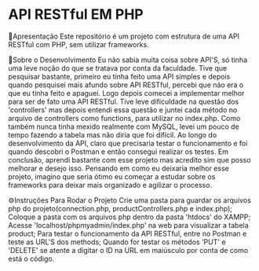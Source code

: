 # API RESTful EM PHP
📢Apresentação
Este repositório é um projeto com estrutura de uma API RESTful com PHP, sem utilizar frameworks.

📃Sobre o Desenvolvimento
Eu não sabia muita coisa sobre API'S, só tinha uma leve noção do que se tratava por conta da faculdade.
Tive que pesquisar bastante, primeiro eu tinha feito uma API simples e depois quando pesquisei mais afundo sobre API RESTful, percebi que não era o que eu tinha feito e apaguei. Logo depois comecei a implementar melhor para ser de fato uma API RESTful.
Tive leve dificuldade na questão dos 'controllers' mas depois entendi essa questão e juntei cada método no arquivo de controllers como functions, para utilizar no index.php. Como também nunca tinha mexido realmente com MySQL, levei um pouco de tempo fazendo a tabela mas não diria que foi difícil. Ao longo do desenvolvimento da API, claro que precisaria testar o funcionamento e foi quando descobri o Postman e então consegui realizar os testes.
Em conclusão, aprendi bastante com esse projeto mas acredito sim que posso melhorar e desejo isso. Pensando em como eu deixaria melhor esse projeto, imagino que seria ótimo eu começar a estudar sobre os frameworks para deixar mais organizado e agilizar o processo. 

⚙️Instruções Para Rodar o Projeto
Crie uma pasta para guardar os arquivos php do projeto(connection.php, productControllers.php e index.php);
Coloque a pasta com os arquivos php dentro da pasta 'htdocs' do XAMPP;
Acesse 'localhost/phpmyadmin/index.php' na web para visualizar a tabela product;
Para testar o funcionamento da API RESTful, entre no Postman e teste as URL'S dos methods;
Quando for testar os métodos 'PUT' e 'DELETE' se atente a digitar o ID na URL em maiúsculo por conta de como está o código.


